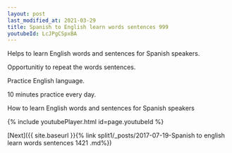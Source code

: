 ```yaml
---
layout: post
last_modified_at: 2021-03-29
title: Spanish to English learn words sentences 999 
youtubeId: LcJPgCSpxBA
---
```

 
 
Helps to learn English words and sentences for Spanish speakers.

Opportunitiy to repeat the words sentences. 

Practice English language. 
 
10 minutes practice every day. 
 
How to learn English words and sentences for Spanish speakers 
 
{% include youtubePlayer.html id=page.youtubeId %}
 
 
[Next]({{ site.baseurl }}{% link  split1/_posts/2017-07-19-Spanish to english learn words sentences 1421 .md%})
 

